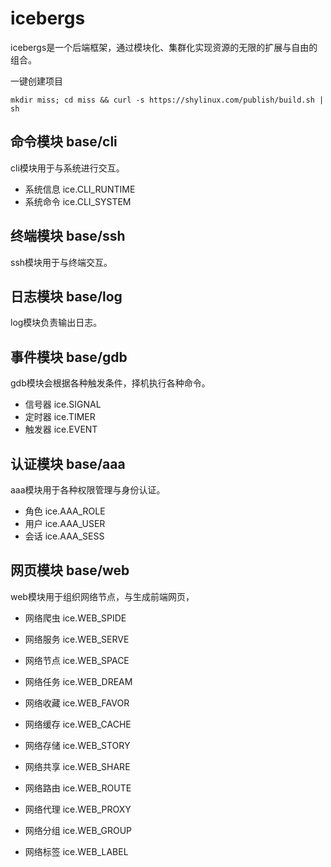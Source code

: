 # icebergs

icebergs是一个后端框架，通过模块化、集群化实现资源的无限的扩展与自由的组合。

一键创建项目
```
mkdir miss; cd miss && curl -s https://shylinux.com/publish/build.sh | sh
```

## 命令模块 base/cli

cli模块用于与系统进行交互。

- 系统信息 ice.CLI_RUNTIME
- 系统命令 ice.CLI_SYSTEM

## 终端模块 base/ssh

ssh模块用于与终端交互。

## 日志模块 base/log

log模块负责输出日志。

## 事件模块 base/gdb

gdb模块会根据各种触发条件，择机执行各种命令。

- 信号器 ice.SIGNAL
- 定时器 ice.TIMER
- 触发器 ice.EVENT

## 认证模块 base/aaa

aaa模块用于各种权限管理与身份认证。

- 角色 ice.AAA_ROLE
- 用户 ice.AAA_USER
- 会话 ice.AAA_SESS

## 网页模块 base/web

web模块用于组织网络节点，与生成前端网页，

- 网络爬虫 ice.WEB_SPIDE
- 网络服务 ice.WEB_SERVE
- 网络节点 ice.WEB_SPACE
- 网络任务 ice.WEB_DREAM

- 网络收藏 ice.WEB_FAVOR
- 网络缓存 ice.WEB_CACHE
- 网络存储 ice.WEB_STORY
- 网络共享 ice.WEB_SHARE

- 网络路由 ice.WEB_ROUTE
- 网络代理 ice.WEB_PROXY
- 网络分组 ice.WEB_GROUP
- 网络标签 ice.WEB_LABEL

